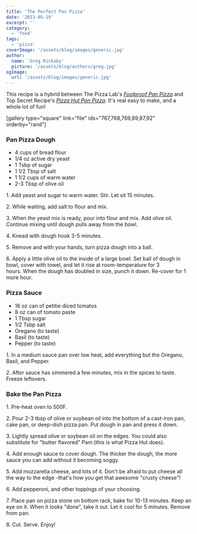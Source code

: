 ```yaml
---
title: 'The Perfect Pan Pizza'
date: '2013-05-19'
excerpt: ''
category:
  - 'food'
tags:
  - 'pizza'
coverImage: '/assets/blog/images/generic.jpg'
author:
  name: 'Greg Rickaby'
  picture: '/assets/blog/authors/greg.jpg'
ogImage:
  url: '/assets/blog/images/generic.jpg'
---
```


This recipe is a hybrid between The Pizza Lab's *[Foolproof Pan Pizza](http://slice.seriouseats.com/archives/2013/01/the-pizza-lab-the-worlds-easiest-pizza-no-knead-no-stretch-pan-pizza.html)* and Top Secret Recipe's *[Pizza Hut Pan Pizza](http://www.topsecretrecipes.com/Pizza-Hut-Pan-Pizza-Recipe.html)*. It's real easy to make, and a whole lot of fun!

\[gallery type="square" link="file" ids="767,768,769,89,87,92" orderby="rand"\]

### Pan Pizza Dough

- 4 cups of bread flour
- 1/4 oz active dry yeast
- 1 Tsbp of sugar
- 1 1/2 Tbsp of salt
- 1 1/2 cups of warm water
- 2-3 Tbsp of olive oil

1\. Add yeast and sugar to warm water. Stir. Let sit 15 minutes.

2\. While waiting, add salt to flour and mix.

3\. When the yeast mix is ready, pour into flour and mix. Add olive oil. Continue mixing until dough pulls away from the bowl.

4\. Knead with dough hook 3-5 minutes.

5\. Remove and with your hands, turn pizza dough into a ball.

6\. Apply a little olive oil to the inside of a large bowl. Set ball of dough in bowl, cover with towel, and let it rise at room-temperature for 3 hours. When the dough has doubled in size, punch it down. Re-cover for 1 more hour.

### Pizza Sauce

- 16 oz can of petitie diced tomatos
- 8 oz can of tomato paste
- 1 Tbsp sugar
- 1/2 Tsbp salt
- Oregano (to taste)
- Basil (to taste)
- Pepper (to taste)

1\. In a medium sauce pan over low heat, add everything but the Oregano, Basil, and Pepper.

2\. After sauce has simmered a few minutes, mix in the spices to taste. Freeze leftovers.

### Bake the Pan Pizza

1\. Pre-heat oven to 500F.

2\. Pour 2-3 tbsp of olive or soybean oil into the bottom of a cast-iron pan, cake pan, or deep-dish pizza pan. Put dough in pan and press it down.

3\. Lightly spread olive or soybean oil on the edges. You could also substitute for "butter flavored" Pam (this is what Pizza Hut does).

4\. Add enough sauce to cover dough. The thicker the dough, the more sauce you can add without it becoming soggy.

5\. Add mozzarella cheese, and lots of it. Don't be afraid to put cheese all the way to the edge -that's how you get that awesome "crusty cheese"!

6\. Add pepperoni, and other toppings of your choosing.

7\. Place pan on pizza stone on bottom rack, bake for 10-13 minutes. Keep an eye on it. When it looks "done", take it out. Let it cool for 5 minutes. Remove from pan.

8\. Cut. Serve. Enjoy!
